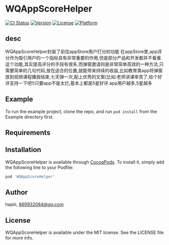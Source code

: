 # WQAppScoreHelper

[![CI Status](https://img.shields.io/travis/hapiii/WQAppScoreHelper.svg?style=flat)](https://travis-ci.org/hapiii/WQAppScoreHelper)
[![Version](https://img.shields.io/cocoapods/v/WQAppScoreHelper.svg?style=flat)](https://cocoapods.org/pods/WQAppScoreHelper)
[![License](https://img.shields.io/cocoapods/l/WQAppScoreHelper.svg?style=flat)](https://cocoapods.org/pods/WQAppScoreHelper)
[![Platform](https://img.shields.io/cocoapods/p/WQAppScoreHelper.svg?style=flat)](https://cocoapods.org/pods/WQAppScoreHelper)


## desc
WQAppScoreHelper封装了前往appStore用户打分的功能
在appStore里,app评分作为吸引用户的一个指标具有非常重要的作用,但是部分产品和开发都并不看重这个功能,其实提高评分的手段有很多,而弹窗邀请则是非常简单高效的一种方法,只需要简单的几句代码,放在适合的位置,就能带来持续的收益,比如教育类app将弹窗放到视频课程播放结束,七天弹一次,配上优秀的文案(比如:老师讲课幸苦了,给个好评支持一下吧!)只要app不是太烂,基本上都是5星好评.app用户越多,5星越多

## Example

To run the example project, clone the repo, and run `pod install` from the Example directory first.

## Requirements

## Installation

WQAppScoreHelper is available through [CocoaPods](https://cocoapods.org). To install
it, simply add the following line to your Podfile:

```ruby
pod 'WQAppScoreHelper'
```

## Author

hapiii, 869932084@qq.com

## License

WQAppScoreHelper is available under the MIT license. See the LICENSE file for more info.
